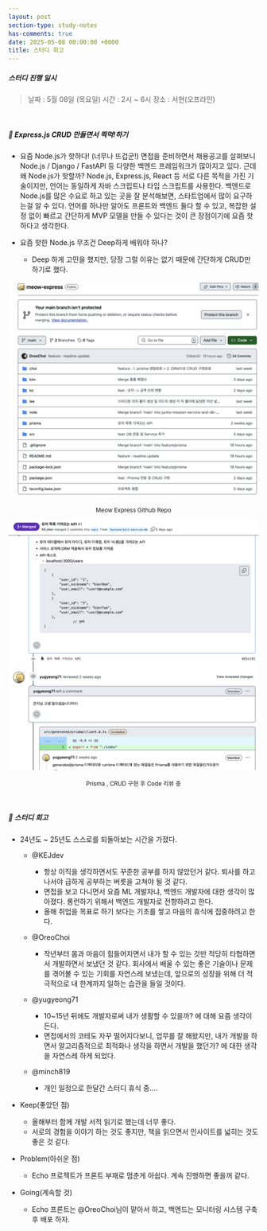 ```yaml
---
layout: post
section-type: study-notes
has-comments: true
date: 2025-05-08 00:00:00 +0000
title: 스터디 회고 
---
```


<h5> 스터디 진행 일시</h5>
<blockquote>날짜 : 5월 08일 (목요일)    
시간 : 2시 ~ 6시    
장소 : 서현(오프라인)
</blockquote>

<br>

<h5> 🔧 Express.js CRUD 만들면서 찍먹!하기 </h5>

* 요즘 Node.js가 핫하다! (너무나 뜨겁군!) 면접을 준비하면서 채용공고를 살펴보니 Node.js / Django / FastAPI 등 다양한 백엔드 프레임워크가 많아지고 있다. 근데 왜 Node.js가 핫할까?
    <opinion>Node.js, Express.js, React 등 서로 다른 목적을 가진 기술이지만, 언어는 동일하게 자바 스크립트나 타입 스크립트를 사용한다. 백엔드로 Node.js를 많은 수요로 하고 있는 곳을 잘 분석해보면, 스타트업에서 많이 요구하는걸 알 수 있다. 언어를 하나만 알아도 프론트와 백엔드 둘다 할 수 있고, 복잡한 설정 없이 빠르고 간단하게 MVP 모델을 만들 수 있다는 것이 큰 장점이기에 요즘 핫하다고 생각한다. </opinion>

* 요즘 핫한 Node.js 무조건 Deep하게 배워야 하나?
    * Deep 하게 고민을 했지만, 당장 그럴 이유는 없기 때문에 간단하게 CRUD만 하기로 했다.

![Meow-Express](/img/post_img/express.png)
<small><center> Meow Express Github Repo </center></small>

![Meow-Express2](/img/post_img/express2.png)
<small><center> Prisma , CRUD 구현 후 Code 리뷰 중 </center></small>

<br>  

<h5> 🔧 스터디 회고 </h5>

* 24년도 ~ 25년도 스스로를 되돌아보는 시간을 가졌다.  
    * @KEJdev 
        * 항상 이직을 생각하면서도 꾸준한 공부를 하지 않았던거 같다. 퇴사를 하고나서야 급하게 공부하는 버릇을 고쳐야 될 것 같다.
        * 면접을 보고 다니면서 요즘 ML 개발자냐, 백엔드 개발자에 대한 생각이 많아졌다. 롱런하기 위해서 백엔드 개발자로 전향하려고 한다. 
        * 올해 취업을 목표로 하기 보다는 기초를 쌓고 마음의 휴식에 집중하려고 한다.
    
    * @OreoChoi
        * 작년부터 몸과 마음이 힘들어지면서 내가 할 수 있는 것만 적당히 타협하면서 개발하면서 보냈던 것 같다. 회사에서 배울 수 있는 좋은 기술이나 문제를 겪어볼 수 있는 기회를 자연스레 보냈는데, 앞으로의 성장을 위해 더 적극적으로 내 한계까지 일하는 습관을 들일 것이다.

    * @yugyeong71
        * 10~15년 뒤에도 개발자로써 내가 생활할 수 있을까? 에 대해 요즘 생각이 든다.
        * 면접에서의 코테도 자꾸 떨어지다보니, 업무를 잘 해왔지만, 내가 개발을 하면서 알고리즘적으로 최적화나 생각을 하면서 개발을 했던가? 에 대한 생각을 자연스레 하게 되었다. 
    
    * @minch819
        * 개인 일정으로 한달간 스터디 휴식 중....

* Keep(좋았던 점)
    * 올해부터 함께 개발 서적 읽기로 했는데 너무 좋다.
    * 서로의 경험을 이야기 하는 것도 좋지만, 책을 읽으면서 인사이트를 넓히는 것도 좋은 것 같다.

* Problem(아쉬운 점)
    * Echo 프로젝트가 프론트 부재로 멈춘게 아쉽다. 계속 진행하면 좋을꺼 같다.  

* Going(계속할 것)
    * Echo 프론트는 @OreoChoi님이 맡아서 하고, 백엔드는 모니터링 시스템 구축 후 배포 하자.

